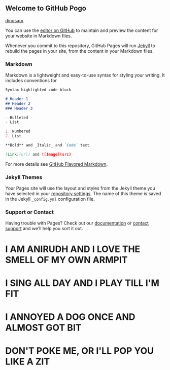 ## Welcome to GitHub Pogo
[dinosaur](https://cdn.mos.cms.futurecdn.net/8Gcd5dym2qKWYiSqFxAfq7-650-80.jpg)

You can use the [editor on GitHub](https://github.com/veeanirudh03/veeanirudh.github.io/edit/master/README.md) to maintain and preview the content for your website in Markdown files.

Whenever you commit to this repository, GitHub Pages will run [Jekyll](https://jekyllrb.com/) to rebuild the pages in your site, from the content in your Markdown files.

### Markdown

Markdown is a lightweight and easy-to-use syntax for styling your writing. It includes conventions for

```markdown
Syntax highlighted code block

# Header 1
## Header 2
### Header 3

- Bulleted
- List

1. Numbered
2. List

**Bold** and _Italic_ and `Code` text

[Link](url) and ![Image](src)
```

For more details see [GitHub Flavored Markdown](https://guides.github.com/features/mastering-markdown/).

### Jekyll Themes

Your Pages site will use the layout and styles from the Jekyll theme you have selected in your [repository settings](https://github.com/veeanirudh03/veeanirudh.github.io/settings). The name of this theme is saved in the Jekyll `_config.yml` configuration file.

### Support or Contact

Having trouble with Pages? Check out our [documentation](https://help.github.com/categories/github-pages-basics/) or [contact support](https://github.com/contact) and we’ll help you sort it out.

# I AM ANIRUDH AND I LOVE THE SMELL OF MY OWN ARMPIT
# I SING ALL DAY AND I PLAY TILL I'M FIT
# I ANNOYED A DOG ONCE AND ALMOST GOT BIT
# DON'T POKE ME, OR I'LL POP YOU LIKE A ZIT
